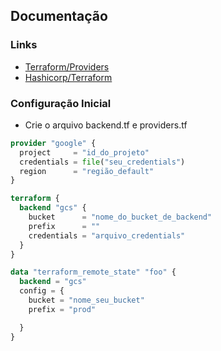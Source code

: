 ## Documentação

### Links
- [Terraform/Providers](https://registry.terraform.io/providers/hashicorp/google/latest/docs)
- [Hashicorp/Terraform](https://developer.hashicorp.com/terraform/language/backend)

### Configuração Inicial
- Crie o arquivo backend.tf e providers.tf
```tf
provider "google" {
  project     = "id_do_projeto"
  credentials = file("seu_credentials")
  region      = "região_default"
}
```
```tf
terraform {
  backend "gcs" {
    bucket      = "nome_do_bucket_de_backend"
    prefix      = ""
    credentials = "arquivo_credentials"
  }
}

data "terraform_remote_state" "foo" {
  backend = "gcs"
  config = {
    bucket = "nome_seu_bucket"
    prefix = "prod"

  }
}

```